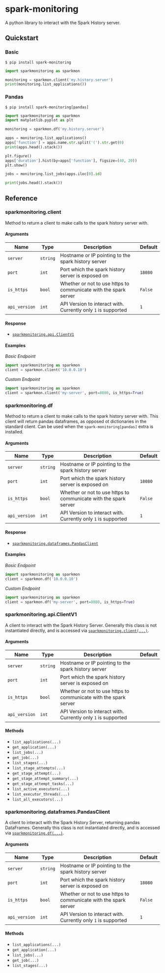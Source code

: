 # spark-monitoring

A python library to interact with the Spark History server.

## Quickstart

### Basic

```shell
$ pip install spark-monitoring
```
```python
import sparkmonitoring as sparkmon

monitoring = sparkmon.client('my.history.server')
print(monitoring.list_applications())
```

### Pandas

```shell
$ pip install spark-monitoring[pandas]
```

```python
import sparkmonitoring as sparkmon
import matplotlib.pyplot as plt

monitoring = sparkmon.df('my.history.server')

apps = monitoring.list_applications()
apps['function'] = apps.name.str.split('(').str.get(0)
print(apps.head().stack())

plt.figure()
apps['duration'].hist(by=apps['function'], figsize=(40, 20))
plt.show()

jobs = monitoring.list_jobs(apps.iloc[0].id)

print(jobs.head().stack())
```

## Reference

### sparkmonitoring.client

Method to return a client to make calls to the spark history server with.

#### Arguments

| Name | Type | Description | Default |
|------|------|-------------|---------|
| `server` | `string` | Hostname or IP pointing to the spark history server | |
| `port` | `int` | Port which the spark history server is exposed on | `18080` |
| `is_https` | `bool` |  Whether or not to use https to communicate with the spark server | `False`
| `api_version` | `int` | API Version to interact with. Currently only `1` is supported | `1` |

#### Response

 - [`sparkmonitoring.api.ClientV1`](#sparkmonitoringapiclientv1)
 
#### Examples
_Basic Endpoint_
```python
import sparkmonitoring as sparkmon
client = sparkmon.client('10.0.0.10')
```

_Custom Endpoint_
```python
import sparkmonitoring as sparkmon
client = sparkmon.client('my-server', port=8080, is_https=True)
```

### sparkmonitoring.df

Method to return a client to make calls to the spark history server with. This
client will return pandas dataframes, as opposed ot dictionaries in the
standard client. Can be used when the `spark-monitoring[pandas]` extra is 
installed.

#### Arguments

| Name | Type | Description | Default |
|------|------|-------------|---------|
| `server` | `string` | Hostname or IP pointing to the spark history server | |
| `port` | `int` | Port which the spark history server is exposed on | `18080` |
| `is_https` | `bool` |  Whether or not to use https to communicate with the spark server | `False`
| `api_version` | `int` | API Version to interact with. Currently only `1` is supported | `1` |

#### Response

 - [`sparkmonitoring.dataframes.PandasClient`](#sparkmonitoringdataframespandasclient)

#### Examples
_Basic Endpoint_
```python
import sparkmonitoring as sparkmon
client = sparkmon.df('10.0.0.10')
```

_Custom Endpoint_
```python
import sparkmonitoring as sparkmon
client = sparkmon.df('my-server', port=8080, is_https=True)

```

### sparkmonitoring.api.ClientV1

A client to interact with the Spark History Server.
Generally this class is not instantiated directly, and is accessed via
[`sparkmonitoring.client(...)`](#sparkmonitoringclient).

#### Arguments

| Name | Type | Description | Default |
|------|------|-------------|---------|
| `server` | `string` | Hostname or IP pointing to the spark history server | |
| `port` | `int` | Port which the spark history server is exposed on | |
| `is_https` | `bool` |  Whether or not to use https to communicate with the spark server | | 
| `api_version` | `int` | API Version to interact with. Currently only `1` is supported | |

#### Methods

 - `list_applications(...)`
 - `get_application(...)`
 - `list_jobs(...)`
 - `get_job(...)`
 - `list_stages(...)`
 - `list_stage_attempts(...)`
 - `get_stage_attempt(...)`
 - `get_stage_attempt_summary(...)`
 - `get_stage_attempt_tasks(...)`
 - `list_active_executors(...)`
 - `list_executor_threads(...)`
 - `list_all_executors(...)`

### sparkmonitoring.dataframes.PandasClient

A client to interact with the Spark History Server, returning pandas
DataFrames.
Generally this class is not instantiated directly, and is accessed via
[`sparkmonitoring.df(...)`](#sparkmonitoringdf).

#### Arguments


| Name | Type | Description | Default |
|------|------|-------------|---------|
| `server` | `string` | Hostname or IP pointing to the spark history server | |
| `port` | `int` | Port which the spark history server is exposed on | `18080` |
| `is_https` | `bool` |  Whether or not to use https to communicate with the spark server | `False`
| `api_version` | `int` | API Version to interact with. Currently only `1` is supported | `1` |

#### Methods

 - `list_applications(...)`
 - `get_application(...)`
 - `list_jobs(...)`
 - `get_job(...)`
 - `list_stages(...)`
